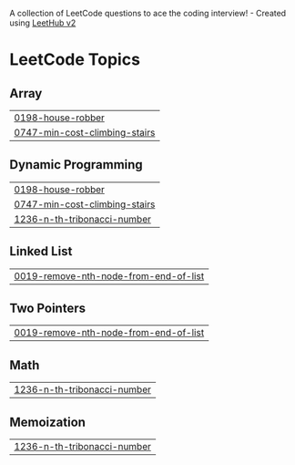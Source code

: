 A collection of LeetCode questions to ace the coding interview! - Created using [LeetHub v2](https://github.com/arunbhardwaj/LeetHub-2.0)
<!---LeetCode Topics Start-->
# LeetCode Topics
## Array
|  |
| ------- |
| [0198-house-robber](https://github.com/mohamedIbnKhaled/LeetCode/tree/master/0198-house-robber) |
| [0747-min-cost-climbing-stairs](https://github.com/mohamedIbnKhaled/LeetCode/tree/master/0747-min-cost-climbing-stairs) |
## Dynamic Programming
|  |
| ------- |
| [0198-house-robber](https://github.com/mohamedIbnKhaled/LeetCode/tree/master/0198-house-robber) |
| [0747-min-cost-climbing-stairs](https://github.com/mohamedIbnKhaled/LeetCode/tree/master/0747-min-cost-climbing-stairs) |
| [1236-n-th-tribonacci-number](https://github.com/mohamedIbnKhaled/LeetCode/tree/master/1236-n-th-tribonacci-number) |
## Linked List
|  |
| ------- |
| [0019-remove-nth-node-from-end-of-list](https://github.com/mohamedIbnKhaled/LeetCode/tree/master/0019-remove-nth-node-from-end-of-list) |
## Two Pointers
|  |
| ------- |
| [0019-remove-nth-node-from-end-of-list](https://github.com/mohamedIbnKhaled/LeetCode/tree/master/0019-remove-nth-node-from-end-of-list) |
## Math
|  |
| ------- |
| [1236-n-th-tribonacci-number](https://github.com/mohamedIbnKhaled/LeetCode/tree/master/1236-n-th-tribonacci-number) |
## Memoization
|  |
| ------- |
| [1236-n-th-tribonacci-number](https://github.com/mohamedIbnKhaled/LeetCode/tree/master/1236-n-th-tribonacci-number) |
<!---LeetCode Topics End-->